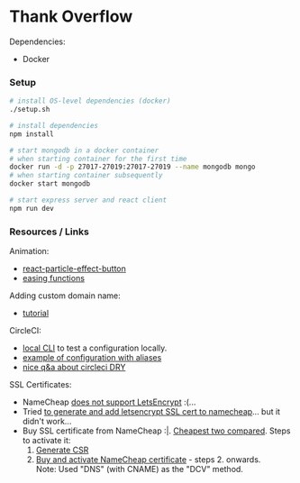 # Thank Overflow

Dependencies:

- Docker

### Setup

```sh
# install OS-level dependencies (docker)
./setup.sh

# install dependencies
npm install

# start mongodb in a docker container
# when starting container for the first time
docker run -d -p 27017-27019:27017-27019 --name mongodb mongo
# when starting container subsequently
docker start mongodb

# start express server and react client
npm run dev
```

### Resources / Links

Animation:

- [react-particle-effect-button](https://github.com/transitive-bullshit/react-particle-effect-button)
- [easing functions](https://easings.net/en)

Adding custom domain name:

- [tutorial](https://towardsdatascience.com/how-to-deploy-your-website-to-a-custom-domain-8cb23063c1ff)

CircleCI:

- [local CLI](https://circleci.com/docs/2.0/local-cli/) to test a configuration locally.
- [example of configuration with aliases](https://github.com/facebook/Docusaurus/blob/master/.circleci/config.yml)
- [nice q&a about circleci DRY](https://discuss.circleci.com/t/allow-bundling-several-steps-e-g-by-supporting-nested-steps/15339)

SSL Certificates:

- NameCheap [does not support LetsEncrypt](https://webmasters.stackexchange.com/questions/104696/how-to-use-lets-encrypt-free-ssl-on-namecheap-shared-hosting?newreg=c396ddbebaac450d84360e01ba84382e) :(...
- Tried [to generate and add letsencrypt SSL cert to namecheap](https://medium.com/@cubxi/add-wildcard-lets-encrypt-certifications-with-namecheap-6a466df0886f)... but it didn't work...
- Buy SSL certificate from NameCheap :|. [Cheapest two compared](https://www.namecheap.com/security/ssl-certificates/compare/#cert-1=8&cert-2=1). Steps to activate it:
  1. [Generate CSR](https://www.namecheap.com/support/knowledgebase/article.aspx/9446/14/generating-csr-on-apache--opensslmodsslnginx--heroku)
  2. [Buy and activate NameCheap certificate](https://www.namecheap.com/support/knowledgebase/article.aspx/804/67/ssl-certificate-activation-and-installation-for-domains-hosted-on-namecheap-hosting-servers) - steps 2. onwards.  
     Note: Used "DNS" (with CNAME) as the "DCV" method.
